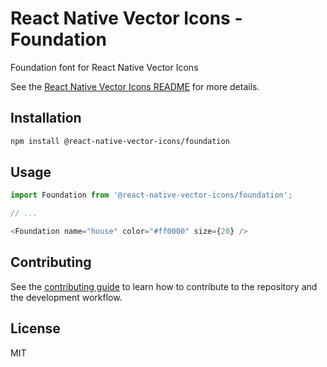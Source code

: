 # React Native Vector Icons - Foundation

Foundation font for React Native Vector Icons

See the [React Native Vector Icons README](../../README.md) for more details.

## Installation

```sh
npm install @react-native-vector-icons/foundation
```

## Usage

```js
import Foundation from '@react-native-vector-icons/foundation';

// ...

<Foundation name="house" color="#ff0000" size={20} />
```

## Contributing

See the [contributing guide](../../CONTRIBUTING.md) to learn how to contribute to the repository and the development workflow.

## License

MIT
